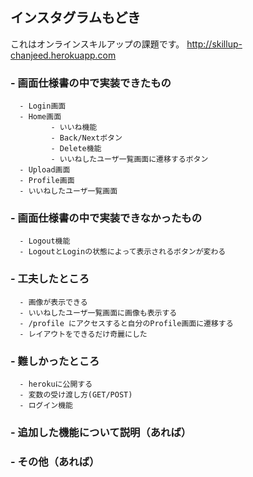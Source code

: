 ## インスタグラムもどき

これはオンラインスキルアップの課題です。
http://skillup-chanjeed.herokuapp.com

### - 画面仕様書の中で実装できたもの
      - Login画面
      - Home画面
             - いいね機能
             - Back/Nextボタン
             - Delete機能
             - いいねしたユーザ一覧画面に遷移するボタン
      - Upload画面
      - Profile画面
      - いいねしたユーザ一覧画面

### - 画面仕様書の中で実装できなかったもの
      - Logout機能
      - LogoutとLoginの状態によって表示されるボタンが変わる
      
### - 工夫したところ 
      - 画像が表示できる
      - いいねしたユーザ一覧画面に画像も表示する
      - /profile にアクセスすると自分のProfile画面に遷移する
      - レイアウトをできるだけ奇麗にした
      
### - 難しかったところ 
      - herokuに公開する
      - 変数の受け渡し方(GET/POST)
      - ログイン機能

### - 追加した機能について説明（あれば） 
      
### - その他（あれば）

